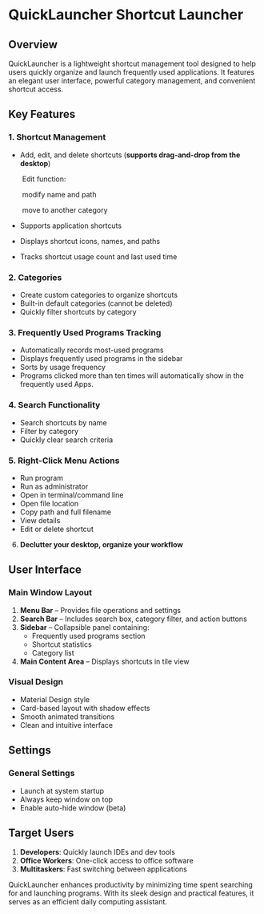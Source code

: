 # QuickLauncher Shortcut Launcher



## Overview

QuickLauncher is a lightweight shortcut management tool designed to help users quickly organize and launch frequently used applications. It features an elegant user interface, powerful category management, and convenient shortcut access.  

## Key Features  

### 1. Shortcut Management  

- Add, edit, and delete shortcuts (**supports drag-and-drop from the desktop**)  

  ​	Edit function:

  ​	modify name and path

  ​	move to another category

- Supports application shortcuts  

- Displays shortcut icons, names, and paths  

- Tracks shortcut usage count and last used time  

### 2. Categories  

- Create custom categories to organize shortcuts  
- Built-in default categories (cannot be deleted)  
- Quickly filter shortcuts by category  

### 3. Frequently Used Programs Tracking  

- Automatically records most-used programs  
- Displays frequently used programs in the sidebar  
- Sorts by usage frequency  
- Programs clicked more than ten times will automatically show in the frequently used Apps.

### 4. Search Functionality

- Search shortcuts by name  
- Filter by category  
- Quickly clear search criteria  

### 5. Right-Click Menu Actions

- Run program  
- Run as administrator  
- Open in terminal/command line  
- Open file location  
- Copy path and full filename  
- View details  
- Edit or delete shortcut  

6. **Declutter your desktop, organize your workflow**

## User Interface

### Main Window Layout  

1. **Menu Bar** – Provides file operations and settings  
2. **Search Bar** – Includes search box, category filter, and action buttons  
3. **Sidebar** – Collapsible panel containing:  
   - Frequently used programs section  
   - Shortcut statistics  
   - Category list  
4. **Main Content Area** – Displays shortcuts in tile view  

### Visual Design  

- Material Design style  
- Card-based layout with shadow effects  
- Smooth animated transitions  
- Clean and intuitive interface  

## Settings  

### General Settings  

- Launch at system startup  
- Always keep window on top  
- Enable auto-hide window (beta)  

## Target Users  

1. **Developers**: Quickly launch IDEs and dev tools  
2. **Office Workers**: One-click access to office software  
3. **Multitaskers**: Fast switching between applications  

QuickLauncher enhances productivity by minimizing time spent searching for and launching programs. With its sleek design and practical features, it serves as an efficient daily computing assistant.  

